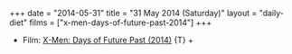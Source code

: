 +++
date = "2014-05-31"
title = "31 May 2014 (Saturday)"
layout = "daily-diet"
films = ["x-men-days-of-future-past-2014"]
+++


* Film: [X-Men: Days of Future Past (2014)](/films/x-men-days-of-future-past-2014) {T} +